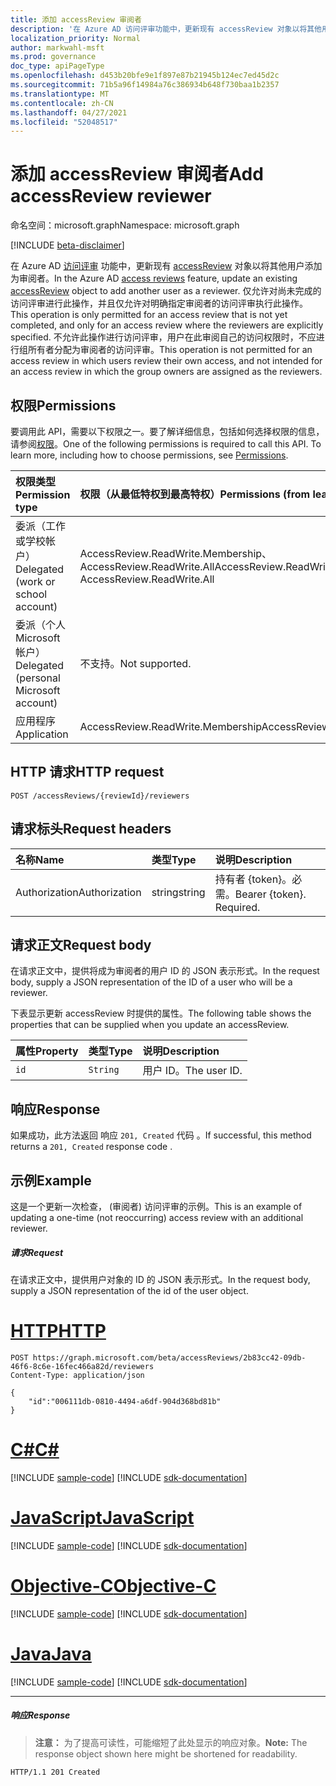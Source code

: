 ```yaml
---
title: 添加 accessReview 审阅者
description: '在 Azure AD 访问评审功能中，更新现有 accessReview 对象以将其他用户添加为审阅者。  仅允许对尚未完成的访问评审进行此操作，并且仅允许对明确指定审阅者的访问评审执行此操作。 不允许此操作进行访问评审，用户在此审阅自己的访问权限时，不应进行组所有者分配为审阅者的访问评审。 '
localization_priority: Normal
author: markwahl-msft
ms.prod: governance
doc_type: apiPageType
ms.openlocfilehash: d453b20bfe9e1f897e87b21945b124ec7ed45d2c
ms.sourcegitcommit: 71b5a96f14984a76c386934b648f730baa1b2357
ms.translationtype: MT
ms.contentlocale: zh-CN
ms.lasthandoff: 04/27/2021
ms.locfileid: "52048517"
---
```

# <a name="add-accessreview-reviewer"></a><span data-ttu-id="6f07f-105">添加 accessReview 审阅者</span><span class="sxs-lookup"><span data-stu-id="6f07f-105">Add accessReview reviewer</span></span>

<span data-ttu-id="6f07f-106">命名空间：microsoft.graph</span><span class="sxs-lookup"><span data-stu-id="6f07f-106">Namespace: microsoft.graph</span></span>

[!INCLUDE [beta-disclaimer](../../includes/beta-disclaimer.md)]

<span data-ttu-id="6f07f-107">在 Azure AD [访问评审](../resources/accessreviews-root.md) 功能中，更新现有 [accessReview](../resources/accessreview.md) 对象以将其他用户添加为审阅者。</span><span class="sxs-lookup"><span data-stu-id="6f07f-107">In the Azure AD [access reviews](../resources/accessreviews-root.md) feature, update an existing [accessReview](../resources/accessreview.md) object to add another user as a reviewer.</span></span>  <span data-ttu-id="6f07f-108">仅允许对尚未完成的访问评审进行此操作，并且仅允许对明确指定审阅者的访问评审执行此操作。</span><span class="sxs-lookup"><span data-stu-id="6f07f-108">This operation is only permitted for an access review that is not yet completed, and only for an access review where the reviewers are explicitly specified.</span></span> <span data-ttu-id="6f07f-109">不允许此操作进行访问评审，用户在此审阅自己的访问权限时，不应进行组所有者分配为审阅者的访问评审。</span><span class="sxs-lookup"><span data-stu-id="6f07f-109">This operation is not permitted for an access review in which users review their own access, and not intended for an access review in which the group owners are assigned as the reviewers.</span></span> 


## <a name="permissions"></a><span data-ttu-id="6f07f-110">权限</span><span class="sxs-lookup"><span data-stu-id="6f07f-110">Permissions</span></span>
<span data-ttu-id="6f07f-p103">要调用此 API，需要以下权限之一。要了解详细信息，包括如何选择权限的信息，请参阅[权限](/graph/permissions-reference)。</span><span class="sxs-lookup"><span data-stu-id="6f07f-p103">One of the following permissions is required to call this API. To learn more, including how to choose permissions, see [Permissions](/graph/permissions-reference).</span></span>

|<span data-ttu-id="6f07f-113">权限类型</span><span class="sxs-lookup"><span data-stu-id="6f07f-113">Permission type</span></span>                        | <span data-ttu-id="6f07f-114">权限（从最低特权到最高特权）</span><span class="sxs-lookup"><span data-stu-id="6f07f-114">Permissions (from least to most privileged)</span></span>              |
|:--------------------------------------|:---------------------------------------------------------|
|<span data-ttu-id="6f07f-115">委派（工作或学校帐户）</span><span class="sxs-lookup"><span data-stu-id="6f07f-115">Delegated (work or school account)</span></span>     | <span data-ttu-id="6f07f-116">AccessReview.ReadWrite.Membership、AccessReview.ReadWrite.All</span><span class="sxs-lookup"><span data-stu-id="6f07f-116">AccessReview.ReadWrite.Membership, AccessReview.ReadWrite.All</span></span> |
|<span data-ttu-id="6f07f-117">委派（个人 Microsoft 帐户）</span><span class="sxs-lookup"><span data-stu-id="6f07f-117">Delegated (personal Microsoft account)</span></span> | <span data-ttu-id="6f07f-118">不支持。</span><span class="sxs-lookup"><span data-stu-id="6f07f-118">Not supported.</span></span> |
|<span data-ttu-id="6f07f-119">应用程序</span><span class="sxs-lookup"><span data-stu-id="6f07f-119">Application</span></span>                            | <span data-ttu-id="6f07f-120">AccessReview.ReadWrite.Membership</span><span class="sxs-lookup"><span data-stu-id="6f07f-120">AccessReview.ReadWrite.Membership</span></span> |

## <a name="http-request"></a><span data-ttu-id="6f07f-121">HTTP 请求</span><span class="sxs-lookup"><span data-stu-id="6f07f-121">HTTP request</span></span>
<!-- { "blockType": "ignored" } -->
```http
POST /accessReviews/{reviewId}/reviewers
```
## <a name="request-headers"></a><span data-ttu-id="6f07f-122">请求标头</span><span class="sxs-lookup"><span data-stu-id="6f07f-122">Request headers</span></span>
| <span data-ttu-id="6f07f-123">名称</span><span class="sxs-lookup"><span data-stu-id="6f07f-123">Name</span></span>         | <span data-ttu-id="6f07f-124">类型</span><span class="sxs-lookup"><span data-stu-id="6f07f-124">Type</span></span>        | <span data-ttu-id="6f07f-125">说明</span><span class="sxs-lookup"><span data-stu-id="6f07f-125">Description</span></span> |
|:-------------|:------------|:------------|
| <span data-ttu-id="6f07f-126">Authorization</span><span class="sxs-lookup"><span data-stu-id="6f07f-126">Authorization</span></span> | <span data-ttu-id="6f07f-127">string</span><span class="sxs-lookup"><span data-stu-id="6f07f-127">string</span></span> | <span data-ttu-id="6f07f-p104">持有者 \{token\}。必需。</span><span class="sxs-lookup"><span data-stu-id="6f07f-p104">Bearer \{token\}. Required.</span></span> |

## <a name="request-body"></a><span data-ttu-id="6f07f-130">请求正文</span><span class="sxs-lookup"><span data-stu-id="6f07f-130">Request body</span></span>
<span data-ttu-id="6f07f-131">在请求正文中，提供将成为审阅者的用户 ID 的 JSON 表示形式。</span><span class="sxs-lookup"><span data-stu-id="6f07f-131">In the request body, supply a JSON representation of the ID of a user who will be a reviewer.</span></span>

<span data-ttu-id="6f07f-132">下表显示更新 accessReview 时提供的属性。</span><span class="sxs-lookup"><span data-stu-id="6f07f-132">The following table shows the properties that can be supplied when you update an accessReview.</span></span>

| <span data-ttu-id="6f07f-133">属性</span><span class="sxs-lookup"><span data-stu-id="6f07f-133">Property</span></span>     | <span data-ttu-id="6f07f-134">类型</span><span class="sxs-lookup"><span data-stu-id="6f07f-134">Type</span></span>        | <span data-ttu-id="6f07f-135">说明</span><span class="sxs-lookup"><span data-stu-id="6f07f-135">Description</span></span> |
|:-------------|:------------|:------------|
| `id`        | `String`   | <span data-ttu-id="6f07f-136">用户 ID。</span><span class="sxs-lookup"><span data-stu-id="6f07f-136">The user ID.</span></span>|


## <a name="response"></a><span data-ttu-id="6f07f-137">响应</span><span class="sxs-lookup"><span data-stu-id="6f07f-137">Response</span></span>
<span data-ttu-id="6f07f-138">如果成功，此方法返回 响应 `201, Created` 代码 。</span><span class="sxs-lookup"><span data-stu-id="6f07f-138">If successful, this method returns a `201, Created` response code .</span></span>

## <a name="example"></a><span data-ttu-id="6f07f-139">示例</span><span class="sxs-lookup"><span data-stu-id="6f07f-139">Example</span></span>

<span data-ttu-id="6f07f-140">这是一个更新一次检查， (审阅者) 访问评审的示例。</span><span class="sxs-lookup"><span data-stu-id="6f07f-140">This is an example of updating a one-time (not reoccurring) access review with an additional reviewer.</span></span>

##### <a name="request"></a><span data-ttu-id="6f07f-141">请求</span><span class="sxs-lookup"><span data-stu-id="6f07f-141">Request</span></span>
<span data-ttu-id="6f07f-142">在请求正文中，提供用户对象的 ID 的 JSON 表示形式。</span><span class="sxs-lookup"><span data-stu-id="6f07f-142">In the request body, supply a JSON representation of the id of the user object.</span></span>


# <a name="http"></a>[<span data-ttu-id="6f07f-143">HTTP</span><span class="sxs-lookup"><span data-stu-id="6f07f-143">HTTP</span></span>](#tab/http)
<!-- {
  "blockType": "request",
  "name": "add_accessReview_reviewer"
}-->
```http
POST https://graph.microsoft.com/beta/accessReviews/2b83cc42-09db-46f6-8c6e-16fec466a82d/reviewers
Content-Type: application/json

{
    "id":"006111db-0810-4494-a6df-904d368bd81b"
}
```
# <a name="c"></a>[<span data-ttu-id="6f07f-144">C#</span><span class="sxs-lookup"><span data-stu-id="6f07f-144">C#</span></span>](#tab/csharp)
[!INCLUDE [sample-code](../includes/snippets/csharp/add-accessreview-reviewer-csharp-snippets.md)]
[!INCLUDE [sdk-documentation](../includes/snippets/snippets-sdk-documentation-link.md)]

# <a name="javascript"></a>[<span data-ttu-id="6f07f-145">JavaScript</span><span class="sxs-lookup"><span data-stu-id="6f07f-145">JavaScript</span></span>](#tab/javascript)
[!INCLUDE [sample-code](../includes/snippets/javascript/add-accessreview-reviewer-javascript-snippets.md)]
[!INCLUDE [sdk-documentation](../includes/snippets/snippets-sdk-documentation-link.md)]

# <a name="objective-c"></a>[<span data-ttu-id="6f07f-146">Objective-C</span><span class="sxs-lookup"><span data-stu-id="6f07f-146">Objective-C</span></span>](#tab/objc)
[!INCLUDE [sample-code](../includes/snippets/objc/add-accessreview-reviewer-objc-snippets.md)]
[!INCLUDE [sdk-documentation](../includes/snippets/snippets-sdk-documentation-link.md)]

# <a name="java"></a>[<span data-ttu-id="6f07f-147">Java</span><span class="sxs-lookup"><span data-stu-id="6f07f-147">Java</span></span>](#tab/java)
[!INCLUDE [sample-code](../includes/snippets/java/add-accessreview-reviewer-java-snippets.md)]
[!INCLUDE [sdk-documentation](../includes/snippets/snippets-sdk-documentation-link.md)]

---


##### <a name="response"></a><span data-ttu-id="6f07f-148">响应</span><span class="sxs-lookup"><span data-stu-id="6f07f-148">Response</span></span>
><span data-ttu-id="6f07f-149">**注意：** 为了提高可读性，可能缩短了此处显示的响应对象。</span><span class="sxs-lookup"><span data-stu-id="6f07f-149">**Note:** The response object shown here might be shortened for readability.</span></span>
<!-- {
  "blockType": "response",
  "truncated": true
} -->
```http
HTTP/1.1 201 Created
```

<!--
{
  "type": "#page.annotation",
  "description": "Add accessReview reviewer",
  "keywords": "",
  "section": "documentation",
  "tocPath": "",
  "suppressions": [
  ]
}
-->


